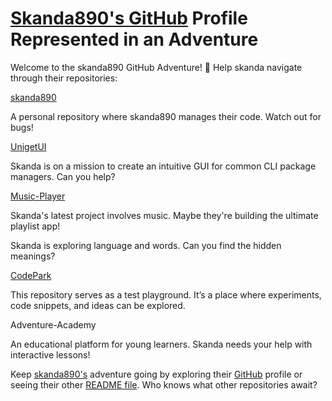 <!DOCTYPE html>
<html lang="en">
<head>
    <meta charset="UTF-8">
    <meta name="viewport" content="width=device-width, initial-scale=1.0">
    </head>
<body>
    <h1><a href="https://github.com/skanda890">Skanda890's <a href="https://github.com">GitHub</a> Profile</a> Represented in an Adventure</h1>
    <p>
        Welcome to the skanda890 GitHub Adventure! 🚀 Help skanda navigate through their repositories:
    </p>
    <div class="repo"><a href="https://github.com/skanda890/skanda890">skanda890</a></div>
    <p>
        A personal repository where skanda890 manages their code. Watch out for bugs!
    </p>
    <div class="repo"><a href="https://github.com/skanda890/UnigetUI">UnigetUI</a></div>
    <p>
        Skanda is on a mission to create an intuitive GUI for common CLI package managers. Can you help?
    </p>
    <div class="repo"><a href="https://github.com/skanda890/Music-Player">Music-Player</a></div>
    <p>
        Skanda's latest project involves music. Maybe they're building the ultimate playlist app!
    </p>
    <div class="repo"><a href="https://github.com/skanda890/Dictionary-App"></a></div>
    <p>
        Skanda is exploring language and words. Can you find the hidden meanings?
    </p>
    <div class="repo"><a href="https://github.com/skanda890/CodePark">CodePark</a></div>
    <p>
        This repository serves as a test playground. It’s a place where experiments, code snippets, and ideas can be explored.
    </p>    

<div class="repo">Adventure-Academy</div>
    <p>
        An educational platform for young learners. Skanda needs your help with interactive lessons!
    </p>
    <p>
    Keep <a href="https://github.com/skanda890"> skanda890's</a> adventure going by exploring their <a href="https://github.com">GitHub</a> profile or seeing their other <a href="https://github.com/skanda890/skanda890/blob/HTML/README.md"> README file</a>. Who knows what other repositories await?
    </p>
</body>
</html>
